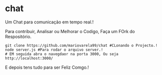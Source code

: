 # chat
Um Chat para comunicação em tempo real.!

Para contribuir, Analisar ou Melhorar o Codigo, Faça um FOrk do Respositório.

```powershwll
git clone https://github.com/mariovarela99/chat #CLonando o Projecto.!
node server.js #Para rodar o arquivo server.!
# EM seguida abra o navegdaor na porta 3000, Ou seja http://localhost:3000/ 

```

E depois tens tudo para ser Feliz Comgo.!
